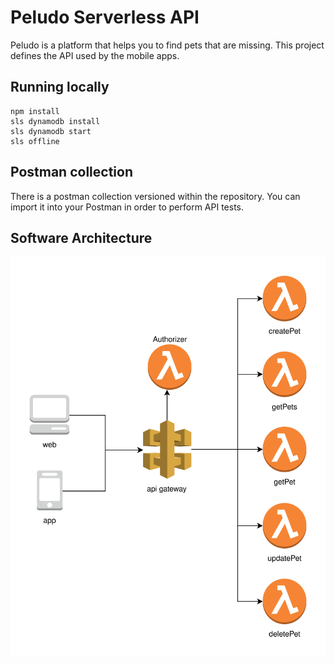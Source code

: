 # Peludo Serverless API
Peludo is a platform that helps you to find pets that are missing. This project defines the API used by the mobile apps.

## Running locally
```
npm install
sls dynamodb install
sls dynamodb start
sls offline
```

## Postman collection
There is a postman collection versioned within the repository. You can import it into your Postman in order to perform API tests.

## Software Architecture
![Architecture](docs/serverless.svg)

